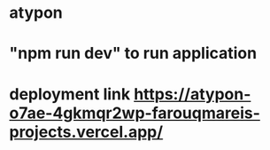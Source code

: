 # atypon

# "npm run dev" to run application

# deployment link https://atypon-o7ae-4gkmqr2wp-farouqmareis-projects.vercel.app/

